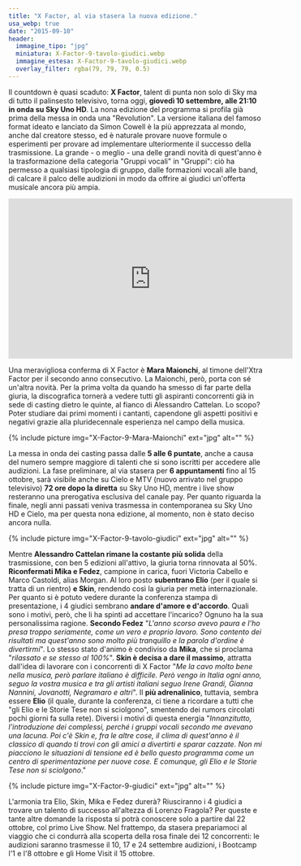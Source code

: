 ```yaml
---
title: "X Factor, al via stasera la nuova edizione."
usa_webp: true
date: "2015-09-10"
header:
  immagine_tipo: "jpg"
  miniatura: X-Factor-9-tavolo-giudici.webp
  immagine_estesa: X-Factor-9-tavolo-giudici.webp
  overlay_filter: rgba(79, 79, 79, 0.5)
---
```


Il countdown è quasi scaduto: **X Factor**, talent di punta non solo di Sky ma di tutto il palinsesto televisivo, torna oggi, **giovedì 10 settembre, alle 21:10 in onda su Sky Uno HD**. La nona edizione del programma si profila già prima della messa in onda una "Revolution". La versione italiana del famoso format ideato e lanciato da Simon Cowell è la più apprezzata al mondo, anche dal creatore stesso, ed è naturale provare nuove formule o esperimenti per provare ad implementare ulteriormente il successo della trasmissione. La grande - o meglio - una delle grandi novità di quest'anno è la trasformazione della categoria "Gruppi vocali" in "Gruppi": ciò ha permesso a qualsiasi tipologia di gruppo, dalle formazioni vocali alle band, di calcare il palco delle audizioni in modo da offrire ai giudici un'offerta musicale ancora più ampia.

<iframe width="560" height="315" src="https://www.youtube.com/embed/bxIvrDZOZYU" frameborder="0" allow="accelerometer; autoplay; encrypted-media; gyroscope; picture-in-picture" allowfullscreen></iframe>

Una meravigliosa conferma di X Factor è **Mara Maionchi**, al timone dell'Xtra Factor per il secondo anno consecutivo. La Maionchi, però, porta con sé un'altra novità. Per la prima volta da quando ha smesso di far parte della giuria, la discografica tornerà a vedere tutti gli aspiranti concorrenti già in sede di casting dietro le quinte, al fianco di Alessandro Cattelan. Lo scopo? Poter studiare dai primi momenti i cantanti, capendone gli aspetti positivi e negativi grazie alla pluridecennale esperienza nel campo della musica.

{% include picture img="X-Factor-9-Mara-Maionchi" ext="jpg" alt="" %}

La messa in onda dei casting passa dalle **5 alle 6 puntate**, anche a causa del numero sempre maggiore di talenti che si sono iscritti per accedere alle audizioni. La fase preliminare, al via stasera per **6 appuntamenti** fino al 15 ottobre, sarà visibile anche su Cielo e MTV (nuovo arrivato nel gruppo televisivo) **72 ore dopo la diretta** su Sky Uno HD, mentre i live show resteranno una prerogativa esclusiva del canale pay. Per quanto riguarda la finale, negli anni passati veniva trasmessa in contemporanea su Sky Uno HD e Cielo, ma per questa nona edizione, al momento, non è stato deciso ancora nulla.

{% include picture img="X-Factor-9-tavolo-giudici" ext="jpg" alt="" %}

Mentre **Alessandro Cattelan rimane la costante più solida** della trasmissione, con ben 5 edizioni all'attivo, la giuria torna rinnovata al 50%. **Riconfermati Mika e Fedez**, campione in carica, fuori Victoria Cabello e Marco Castoldi, alias Morgan. Al loro posto **subentrano Elio** (per il quale si tratta di un rientro) **e Skin**, rendendo così la giuria per metà internazionale. Per quanto si è potuto vedere durante la conferenza stampa di presentazione, i 4 giudici sembrano **andare d'amore e d'accordo**. Quali sono i motivi, però, che li ha spinti ad accettare l'incarico? Ognuno ha la sua personalissima ragione. **Secondo Fedez** "_L'anno scorso avevo paura e l'ho presa troppo seriamente, come un vero e proprio lavoro. Sono contento dei risultati ma quest'anno sono molto più tranquillo e la parola d'ordine è divertirmi_". Lo stesso stato d'animo è condiviso da **Mika**, che si proclama "_rilassato e se stesso al 100%_". **Skin è decisa a dare il massimo**, attratta dall'idea di lavorare con i concorrenti di X Factor "_Me la cavo molto bene nella musica, però parlare italiano è difficile. Però vengo in Italia ogni anno, seguo la vostra musica e tra gli artisti italiani seguo Irene Grandi, Gianna Nannini, Jovanotti, Negramaro e altri_". Il **più adrenalinico**, tuttavia, sembra essere **Elio** (il quale, durante la conferenza, ci tiene a ricordare a tutti che "gli Elio e le Storie Tese non si sciolgono", smentendo dei rumors circolati pochi giorni fa sulla rete). Diversi i motivi di questa energia "_Innanzitutto, l'introduzione dei complessi, perché i gruppi vocali secondo me avevano una lacuna. Poi c'è Skin e, fra le altre cose, il clima di quest'anno è il classico di quando ti trovi con gli amici a divertirti e sparar cazzate. Non mi piacciono le situazioni di tensione ed è bello questo programma come un centro di sperimentazione per nuove cose. E comunque, gli Elio e le Storie Tese non si sciolgono_."

{% include picture img="X-Factor-9-giudici" ext="jpg" alt="" %}

L'armonia tra Elio, Skin, Mika e Fedez durerà? Riusciranno i 4 giudici a trovare un talento di successo all'altezza di Lorenzo Fragola? Per queste e tante altre domande la risposta si potrà conoscere solo a partire dal 22 ottobre, col primo Live Show. Nel frattempo, da stasera prepariamoci al viaggio che ci condurrà alla scoperta della rosa finale dei 12 concorrenti: le audizioni saranno trasmesse il 10, 17 e 24 settembre audizioni, i Bootcamp l'1 e l'8 ottobre e gli Home Visit il 15 ottobre.
